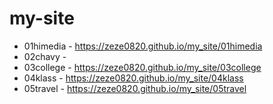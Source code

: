 # my-site
* 01himedia - https://zeze0820.github.io/my_site/01himedia
* 02chavy - 
* 03college - https://zeze0820.github.io/my_site/03college
* 04klass - https://zeze0820.github.io/my_site/04klass
* 05travel - https://zeze0820.github.io/my_site/05travel
